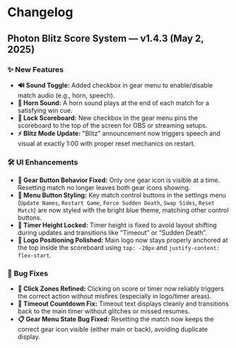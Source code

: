# Changelog

## Photon Blitz Score System — v1.4.3 (May 2, 2025)

### ✨ New Features
- **🔊 Sound Toggle:** Added checkbox in gear menu to enable/disable match audio (e.g., horn, speech).
- **🎵 Horn Sound:** A horn sound plays at the end of each match for a satisfying win cue.
- **🔐 Lock Scoreboard:** New checkbox in the gear menu pins the scoreboard to the top of the screen for OBS or streaming setups.
- **⚡ Blitz Mode Update:** "Blitz" announcement now triggers speech and visual at exactly 1:00 with proper reset mechanics on restart.

### 🛠 UI Enhancements
- **🔄 Gear Button Behavior Fixed:** Only one gear icon is visible at a time. Resetting match no longer leaves both gear icons showing.
- **🎨 Menu Button Styling:** Key match control buttons in the settings menu (`Update Names`, `Restart Game`, `Force Sudden Death`, `Swap Sides`, `Reset Match`) are now styled with the bright blue theme, matching other control buttons.
- **📏 Timer Height Locked:** Timer height is fixed to avoid layout shifting during updates and transitions like “Timeout” or “Sudden Death”.
- **🧼 Logo Positioning Polished:** Main logo now stays properly anchored at the top inside the scoreboard using `top: -20px` and `justify-content: flex-start`.

### 🐛 Bug Fixes
- **🧭 Click Zones Refined:** Clicking on score or timer now reliably triggers the correct action without misfires (especially in logo/timer areas).
- **🛑 Timeout Countdown Fix:** Timeout text displays cleanly and transitions back to the main timer without glitches or missed resumes.
- **📋 Gear Menu State Bug Fixed:** Resetting the match now keeps the correct gear icon visible (either main or back), avoiding duplicate display.
